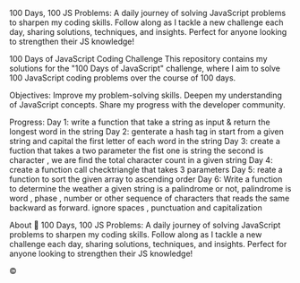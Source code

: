 100 Days, 100 JS Problems: A daily journey of solving JavaScript problems to sharpen my coding skills. Follow along as I tackle a new challenge each day, sharing solutions, techniques, and insights. Perfect for anyone looking to strengthen their JS knowledge!

100 Days of JavaScript Coding Challenge
This repository contains my solutions for the "100 Days of JavaScript" challenge, where I aim to solve 100 JavaScript coding problems over the course of 100 days.

Objectives:
Improve my problem-solving skills.
Deepen my understanding of JavaScript concepts.
Share my progress with the developer community.

Progress:
Day 1: write a function that take a string as input & return the longest word in the string
Day 2: genterate a hash tag in start from a given string and capital the first letter of each word in the string
Day 3: create a fuction that takes a two parameter the fist one is string the second is character , we are find the total character count in a given string
Day 4: create a function call checktriangle that takes 3 parameters
Day 5: reate a function to sort the given array to ascending order
Day 6: Write a function to determine the weather a given string is a palindrome or not,
palindrome is word , phase , number or other sequence of characters that reads the same backward as forward.
ignore spaces , punctuation and capitalization

About
🚀 100 Days, 100 JS Problems: A daily journey of solving JavaScript problems to sharpen my coding skills. Follow along as I tackle a new challenge each day, sharing solutions, techniques, and insights. Perfect for anyone looking to strengthen their JS knowledge!

©
